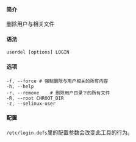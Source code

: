 #### 简介

删除用户与相关文件

#### 语法

`userdel [options] LOGIN`

#### 选项

```
-f, --force	# 强制删除与用户相关的所有内容
-h, --help
-r, --remove	# 删除用户目录下的所有文件
-R, --root CHROOT_DIR
-z, --selinux-user
```

#### 配置

`/etc/login.defs`里的配置参数会改变此工具的行为。